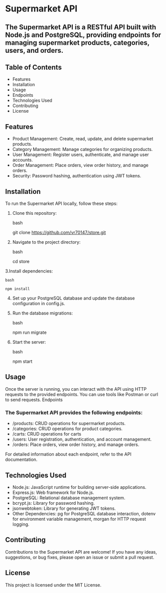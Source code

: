 # Supermarket API

## The Supermarket API is a RESTful API built with Node.js and PostgreSQL, providing endpoints for managing supermarket products, categories, users, and orders.

## Table of Contents

- Features
- Installation
- Usage
- Endpoints
- Technologies Used
- Contributing
- License

## Features

- Product Management: Create, read, update, and delete supermarket products.
- Category Management: Manage categories for organizing products.
- User Management: Register users, authenticate, and manage user accounts.
- Order Management: Place orders, view order history, and manage orders.
- Security: Password hashing, authentication using JWT tokens.

## Installation

To run the Supermarket API locally, follow these steps:

1. Clone this repository:

   bash

   git clone https://github.com/vr70147/store.git

2. Navigate to the project directory:

   bash

   cd store

3.Install dependencies:

    bash

    npm install

4. Set up your PostgreSQL database and update the database configuration in config.js.

5. Run the database migrations:

   bash

   npm run migrate

6. Start the server:

   bash

   npm start

## Usage

Once the server is running, you can interact with the API using HTTP requests to the provided endpoints. You can use tools like Postman or curl to send requests.
Endpoints

### The Supermarket API provides the following endpoints:

- /products: CRUD operations for supermarket products.
- /categories: CRUD operations for product categories.
- /carts: CRUD operations for carts
- /users: User registration, authentication, and account management.
- /orders: Place orders, view order history, and manage orders.

For detailed information about each endpoint, refer to the API documentation.

## Technologies Used

- Node.js: JavaScript runtime for building server-side applications.
- Express.js: Web framework for Node.js.
- PostgreSQL: Relational database management system.
- bcrypt.js: Library for password hashing.
- jsonwebtoken: Library for generating JWT tokens.
- Other Dependencies: pg for PostgreSQL database interaction, dotenv for environment variable management, morgan for HTTP request logging.

## Contributing

Contributions to the Supermarket API are welcome! If you have any ideas, suggestions, or bug fixes, please open an issue or submit a pull request.

## License

This project is licensed under the MIT License.

